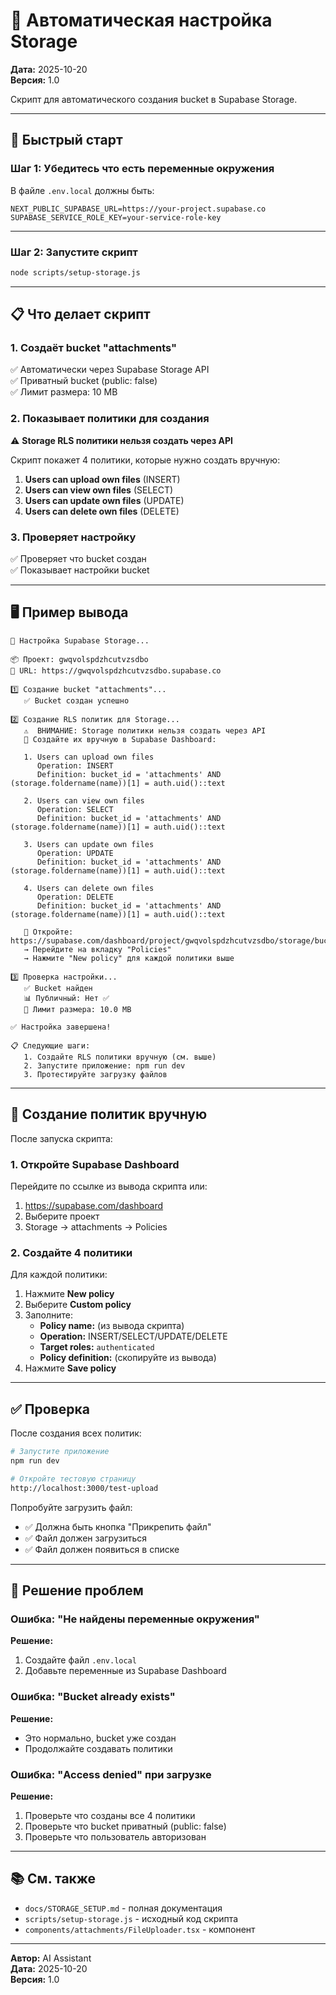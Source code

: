 # 🤖 Автоматическая настройка Storage

**Дата:** 2025-10-20  
**Версия:** 1.0

Скрипт для автоматического создания bucket в Supabase Storage.

---

## 🚀 Быстрый старт

### **Шаг 1: Убедитесь что есть переменные окружения**

В файле `.env.local` должны быть:

```env
NEXT_PUBLIC_SUPABASE_URL=https://your-project.supabase.co
SUPABASE_SERVICE_ROLE_KEY=your-service-role-key
```

---

### **Шаг 2: Запустите скрипт**

```bash
node scripts/setup-storage.js
```

---

## 📋 Что делает скрипт

### **1. Создаёт bucket "attachments"**

✅ Автоматически через Supabase Storage API  
✅ Приватный bucket (public: false)  
✅ Лимит размера: 10 MB  

### **2. Показывает политики для создания**

⚠️ **Storage RLS политики нельзя создать через API**

Скрипт покажет 4 политики, которые нужно создать вручную:

1. **Users can upload own files** (INSERT)
2. **Users can view own files** (SELECT)
3. **Users can update own files** (UPDATE)
4. **Users can delete own files** (DELETE)

### **3. Проверяет настройку**

✅ Проверяет что bucket создан  
✅ Показывает настройки bucket  

---

## 🖥️ Пример вывода

```
🚀 Настройка Supabase Storage...

📦 Проект: gwqvolspdzhcutvzsdbo
🔗 URL: https://gwqvolspdzhcutvzsdbo.supabase.co

1️⃣ Создание bucket "attachments"...
   ✅ Bucket создан успешно

2️⃣ Создание RLS политик для Storage...
   ⚠️  ВНИМАНИЕ: Storage политики нельзя создать через API
   📝 Создайте их вручную в Supabase Dashboard:

   1. Users can upload own files
      Operation: INSERT
      Definition: bucket_id = 'attachments' AND (storage.foldername(name))[1] = auth.uid()::text

   2. Users can view own files
      Operation: SELECT
      Definition: bucket_id = 'attachments' AND (storage.foldername(name))[1] = auth.uid()::text

   3. Users can update own files
      Operation: UPDATE
      Definition: bucket_id = 'attachments' AND (storage.foldername(name))[1] = auth.uid()::text

   4. Users can delete own files
      Operation: DELETE
      Definition: bucket_id = 'attachments' AND (storage.foldername(name))[1] = auth.uid()::text

   🔗 Откройте: https://supabase.com/dashboard/project/gwqvolspdzhcutvzsdbo/storage/buckets/attachments
   → Перейдите на вкладку "Policies"
   → Нажмите "New policy" для каждой политики выше

3️⃣ Проверка настройки...
   ✅ Bucket найден
   📊 Публичный: Нет ✅
   📏 Лимит размера: 10.0 MB

✅ Настройка завершена!

📋 Следующие шаги:
   1. Создайте RLS политики вручную (см. выше)
   2. Запустите приложение: npm run dev
   3. Протестируйте загрузку файлов
```

---

## 🔧 Создание политик вручную

После запуска скрипта:

### **1. Откройте Supabase Dashboard**

Перейдите по ссылке из вывода скрипта или:
1. https://supabase.com/dashboard
2. Выберите проект
3. Storage → attachments → Policies

### **2. Создайте 4 политики**

Для каждой политики:

1. Нажмите **New policy**
2. Выберите **Custom policy**
3. Заполните:
   - **Policy name:** (из вывода скрипта)
   - **Operation:** INSERT/SELECT/UPDATE/DELETE
   - **Target roles:** `authenticated`
   - **Policy definition:** (скопируйте из вывода)
4. Нажмите **Save policy**

---

## ✅ Проверка

После создания всех политик:

```bash
# Запустите приложение
npm run dev

# Откройте тестовую страницу
http://localhost:3000/test-upload
```

Попробуйте загрузить файл:
- ✅ Должна быть кнопка "Прикрепить файл"
- ✅ Файл должен загрузиться
- ✅ Файл должен появиться в списке

---

## 🐛 Решение проблем

### **Ошибка: "Не найдены переменные окружения"**

**Решение:**
1. Создайте файл `.env.local`
2. Добавьте переменные из Supabase Dashboard

### **Ошибка: "Bucket already exists"**

**Решение:**
- Это нормально, bucket уже создан
- Продолжайте создавать политики

### **Ошибка: "Access denied" при загрузке**

**Решение:**
1. Проверьте что созданы все 4 политики
2. Проверьте что bucket приватный (public: false)
3. Проверьте что пользователь авторизован

---

## 📚 См. также

- `docs/STORAGE_SETUP.md` - полная документация
- `scripts/setup-storage.js` - исходный код скрипта
- `components/attachments/FileUploader.tsx` - компонент

---

**Автор:** AI Assistant  
**Дата:** 2025-10-20  
**Версия:** 1.0
